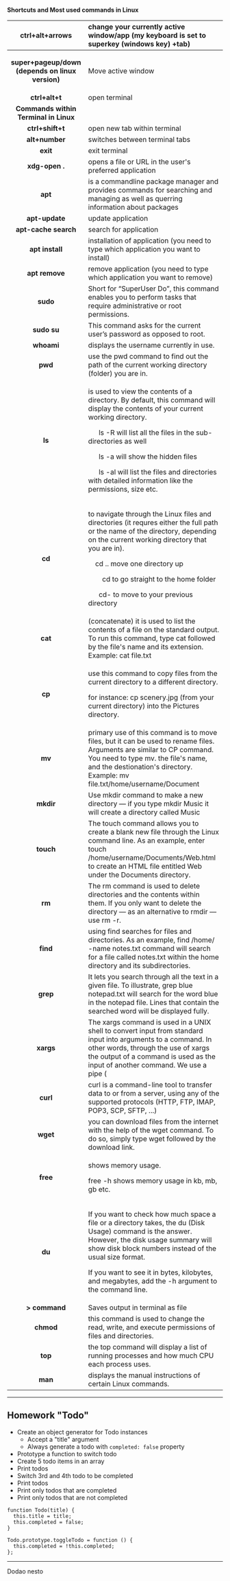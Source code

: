 
﻿**Shortcuts and Most used commands in Linux**


|**ctrl+alt+arrows**|change your currently active window/app (my keyboard is set to superkey (windows key) +tab)|
| :-: | :- |
|<p>**super+pageup/down (depends on linux version)**</p><p></p>|Move active window|
|**ctrl+alt+t**|open terminal|
|**Commands within Terminal in Linux**|
|**ctrl+shift+t**|open new tab within terminal|
|**alt+number**|switches between terminal tabs|
|**exit**|exit terminal|
|**xdg-open .**|opens a file or URL in the user's preferred application|
|**apt**|is a commandline package manager and provides commands for searching and managing as well as querring information about packages|
|**apt-update**|update application|
|**apt-cache search**|search for application|
|**apt install**|installation of application (you need to type which application you want to install)|
|**apt remove**|remove application (you need to type which application you want to remove)|
|**sudo**|Short for “SuperUser Do”, this command enables you to perform tasks that require administrative or root permissions.|
|**sudo su**|This command asks for the current user’s password as opposed to root.|
|**whoami**|displays the username currently in use.|
|**pwd**|use the pwd command to find out the path of the current working directory (folder) you are in.|
|**ls**|<p>is used to view the contents of a directory. By default, this command will display the contents of your current working directory.</p><p>`	`ls -R will list all the files in the sub-directories as well</p><p>`	`ls -a will show the hidden files</p><p>`	`ls -al will list the files and directories with detailed information like the permissions, size etc.</p>|
|**cd**|<p>to navigate through the Linux files and directories (it requres either the full path or the name of the directory, depending on the current working directory that you are in).</p><p>`	`cd .. move one directory up</p><p>`	`cd to go straight to the home folder</p><p>`	`cd- to move to your previous directory</p>|
|**cat**|(concatenate) it is used to list the contents of a file on the standard output. To run this command, type cat followed by the file's name and its extension. Example: cat file.txt|
|**cp**|<p>use this command to copy files from the current directory to a different directory.</p><p>for instance: cp scenery.jpg (from your current directory) into the Pictures directory.</p>|
|**mv**|primary use of this command is to move files, but it can be used to rename files. Arguments are similar to CP command. You need to type mv. the file's name, and the destionation's directory. Example: mv file.txt/home/username/Document|
|**mkdir**|Use mkdir command to make a new directory — if you type mkdir Music it will create a directory called Music|
|**touch**|The touch command allows you to create a blank new file through the Linux command line. As an example, enter touch /home/username/Documents/Web.html to create an HTML file entitled Web under the Documents directory.|
|**rm**|The rm command is used to delete directories and the contents within them. If you only want to delete the directory — as an alternative to rmdir — use rm -r.|
|**find**|using find searches for files and directories. As an example, find /home/ -name notes.txt command will search for a file called notes.txt within the home directory and its subdirectories.|
|**grep**|It lets you search through all the text in a given file. To illustrate, grep blue notepad.txt will search for the word blue in the notepad file. Lines that contain the searched word will be displayed fully.|
|**xargs**|The xargs command is used in a UNIX shell to convert input from standard input into arguments to a command. In other words, through the use of xargs the output of a command is used as the input of another command. We use a pipe ( | ) to pass the output to xargs|
|**curl**|curl is a command-line tool to transfer data to or from a server, using any of the supported protocols (HTTP, FTP, IMAP, POP3, SCP, SFTP, ...)|
|**wget**|you can download files from the internet with the help of the wget command. To do so, simply type wget followed by the download link.|
|**free**|<p>shows memory usage. </p><p>free -h shows memory usage in kb, mb, gb etc.</p>|
|**du**|<p>If you want to check how much space a file or a directory takes, the du (Disk Usage) command is the answer. However, the disk usage summary will show disk block numbers instead of the usual size format. </p><p>If you want to see it in bytes, kilobytes, and megabytes, add the -h argument to the command line.</p>|
|**> command**|Saves output in terminal as file|
|**chmod**|this command is used to change the read, write, and execute permissions of files and directories.|
|**top**|the top command will display a list of running processes and how much CPU each process uses.|
|**man**|displays the manual instructions of certain Linux commands.|

---------------
## Homework "Todo"
- Create an object generator for Todo instances
  - Accept a "title" argument
  - Always generate a todo with `completed: false` property 
- Prototype a function to switch todo
- Create 5 todo items in an array
- Print todos
- Switch 3rd and 4th todo to be completed
- Print todos
- Print only todos that are completed
- Print only todos that are not completed

```
function Todo(title) {
  this.title = title;
  this.completed = false;
}

Todo.prototype.toggleTodo = function () {
  this.completed = !this.completed;
};
```

--------------------
Dodao nesto
